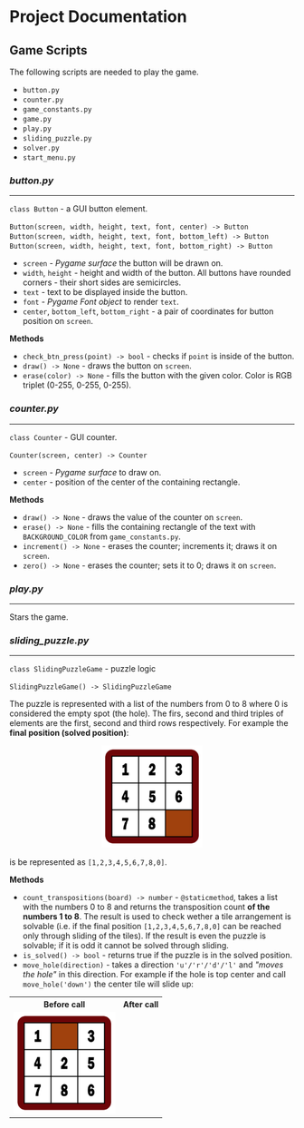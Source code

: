 # Project Documentation


## Game Scripts

The following scripts are needed to play the game.
- `button.py`
- `counter.py`
- `game_constants.py`
- `game.py`
- `play.py`
- `sliding_puzzle.py`
- `solver.py`
- `start_menu.py`

### ***button.py***

---

`class Button` - a GUI button element.  

`Button(screen, width, height, text, font, center) -> Button`  
`Button(screen, width, height, text, font, bottom_left) -> Button`  
`Button(screen, width, height, text, font, bottom_right) -> Button`

- `screen` - *Pygame surface* the button will be drawn on.
- `width`, `height` - height and width of the button. All buttons have rounded corners - their short sides are semicircles.
- `text` - text to be displayed inside the button.
- `font` - *Pygame Font object* to render `text`.
- `center`, `bottom_left`, `bottom_right` - a pair of coordinates for button position on `screen`.

**Methods**

- `check_btn_press(point) -> bool` - checks if `point` is inside of the button.
- `draw() -> None` - draws the button on `screen`.
- `erase(color) -> None` - fills the button with the given color. Color is RGB triplet (0-255, 0-255, 0-255).

### ***counter.py***

---

`class Counter` - GUI counter.

`Counter(screen, center) -> Counter`

- `screen` - *Pygame surface* to draw on.
- `center` - position of the center of the containing rectangle.

**Methods**

- `draw() -> None` - draws the value of the counter on `screen`.
- `erase() -> None` - fills the containing rectangle of the text with `BACKGROUND_COLOR` from `game_constants.py`.
- `increment() -> None` - erases the counter; increments it; draws it on `screen`.
- `zero() -> None` - erases the counter; sets it to 0; draws it on `screen`.

### ***play.py***

---

Stars the game.

### ***sliding_puzzle.py***

---

`class SlidingPuzzleGame` - puzzle logic

`SlidingPuzzleGame() -> SlidingPuzzleGame`

The puzzle is represented with a list of the numbers from 0 to 8 where 0 is considered the empty spot (the hole). The firs, second and third triples of elements are the first, second and third rows respectively. For example the **final position (solved position)**:

<p align='center'>
  <img src='media\8-puzzle_solved_board.png' width='180'>
</p>

is be represented as `[1,2,3,4,5,6,7,8,0]`.

**Methods**

- `count_transpositions(board) -> number` - `@staticmethod`, takes a list with the numbers 0 to 8 and returns the transposition count **of the numbers 1 to 8**. The result is used to check wether a tile arrangement is solvable (i.e. if the final position `[1,2,3,4,5,6,7,8,0]` can be reached only through sliding of the tiles). If the result is even the puzzle is solvable; if it is odd it cannot be solved through sliding.
- `is_solved() -> bool` - returns true if the puzzle is in the solved position.
- `move_hole(direction)` - takes a direction `'u'/'r'/'d'/'l'` and *"moves the hole"* in this direction. For example if the hole is top center and call `move_hole('down')` the center tile will slide up:
<table style='margin: 0px auto'>
  <tr>
    <th>Before call</th>
    <th>After call</th>
  </tr>
  <tr>
    <td><img src='media\8-puzzle_shuffled_board.png' width='180'></td>
  </tr>
</table>
  